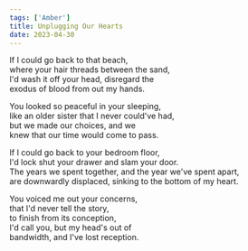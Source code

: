 ```yaml
---
tags: ['Amber']
title: Unplugging Our Hearts
date: 2023-04-30
---
```


If I could go back to that beach,  
where your hair threads between the sand,  
I'd wash it off your head, disregard the  
exodus of blood from out my hands.

You looked so peaceful in your sleeping,  
like an older sister that I never could've had,  
but we made our choices, and we  
knew that our time would come to pass.

If I could go back to your bedroom floor,  
I'd lock shut your drawer and slam your door.  
The years we spent together, and the year we've spent apart,  
are downwardly displaced, sinking to the bottom of my heart.

You voiced me out your concerns,  
that I'd never tell the story,  
to finish from its conception,  
I'd call you, but my head's out of  
bandwidth, and I've lost reception.

